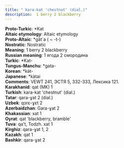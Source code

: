 ```yaml
---
title: " kara-kat 'chestnut' (dial.)"
description:  1 berry 2 blackberry
---
```


<strong>Proto-Turkic</strong>:  *Kat<br>
<strong>Altaic etymology</strong>:  Altaic etymology<br>
<strong> Proto-Altaic</strong>:  *gằt`a ( ~ -t-)<br>
<strong>Nostratic</strong>:  Nostratic<br>
<strong>Meaning</strong>:  1 berry 2 blackberry<br>
<strong>Russian meaning</strong>:  1 ягода 2 смородина<br>
<strong>Turkic</strong>:  *Kat-<br>
<strong>Tungus-Manchu</strong>:  *gata-<br>
<strong>Korean</strong>:  *kǝ̀t-<br>
<strong>Japanese</strong>:  *kàtai<br>
<strong>Comments</strong>:  VEWT 241, ЭСТЯ 5, 332-333, Лексика 121.<br>
<strong>Karakhanid</strong>:  qat (MK) 1<br>
<strong>Turkish</strong>:  kara-kat 'chestnut' (dial.)<br>
<strong>Tatar</strong>:  qara-ɣat 2 (dial.)<br>
<strong>Uzbek</strong>:  qɔrɛ-ɣɛt 2<br>
<strong>Azerbaidzhan</strong>:  Gara-ɣat 2<br>
<strong>Khakassian</strong>:  xat 1<br>
<strong>Oyrat</strong>:  qat 'blackberry, bramble'<br>
<strong>Tuva</strong>:  qa't, Todzh. xat 1<br>
<strong>Kirghiz</strong>:  qara-ɣat 1, 2<br>
<strong>Kazakh</strong>:  qat 1<br>
<strong>Bashkir</strong>:  qara-ɣat 2<br>


